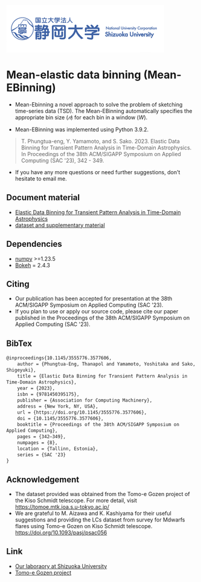 ![alt text](https://github.com/thanapol2/Mean_EBinning/blob/082cd9447659d9d140acc38d5d4c11db9187d06c/Documents/shizuoka%20bannar.png)
# Mean-elastic data binning (Mean-EBinning)
- Mean-Ebinning a novel approach to solve the problem of sketching time-series data (TSD). The Mean-EBinning automatically specifies the appropriate bin size (_𝑛_) for each bin in a window (_W_).

- Mean-EBinning was implemented using Python 3.9.2.

>T. Phungtua-eng, Y. Yamamoto, and S. Sako. 2023. Elastic Data Binning for Transient Pattern Analysis in Time-Domain Astrophysics. In Proceedings of the 38th ACM/SIGAPP Symposium on Applied Computing (SAC '23), 342 - 349.

- If you have any more questions or need further suggestions, don't hesitate to email me.

## Document material
- [Elastic Data Binning for Transient Pattern Analysis in Time-Domain Astrophysics](https://doi.org/10.1145/3555776.3577606)
- [dataset and supplementary material](https://sites.google.com/view/elasticdatabinning)

## Dependencies
- [numpy](http://www.numpy.org/) >=1.23.5
- [Bokeh](http://bokeh.org/) = 2.4.3

## Citing
- Our publication has been accepted for presentation at the 38th ACM/SIGAPP Symposium on Applied Computing  (SAC '23). 
- If you plan to use or apply our source code, please cite our paper published in the Proceedings of the 38th ACM/SIGAPP Symposium on Applied Computing (SAC '23).

## BibTex
```
@inproceedings{10.1145/3555776.3577606,
    author = {Phungtua-Eng, Thanapol and Yamamoto, Yoshitaka and Sako, Shigeyuki},
    title = {Elastic Data Binning for Transient Pattern Analysis in Time-Domain Astrophysics},
    year = {2023},
    isbn = {9781450395175},
    publisher = {Association for Computing Machinery},
    address = {New York, NY, USA},
    url = {https://doi.org/10.1145/3555776.3577606},
    doi = {10.1145/3555776.3577606},
    booktitle = {Proceedings of the 38th ACM/SIGAPP Symposium on Applied Computing},
    pages = {342–349},
    numpages = {8},
    location = {Tallinn, Estonia},
    series = {SAC '23}
}
```

## Acknowledgement
- The dataset provided was obtained from the Tomo-e Gozen project of the Kiso Schmidt telescope. For more detail, visit https://tomoe.mtk.ioa.s.u-tokyo.ac.jp/
- We are grateful to M. Aizawa and K. Kashiyama for their useful suggestions and providing the LCs dataset from survey for Mdwarfs flares using Tomo-e Gozen on Kiso Schmidt telescope. https://doi.org/10.1093/pasj/psac056

## Link
- [Our laboraory at Shizuoka University](http://lab.inf.shizuoka.ac.jp/yamamoto/)
- [Tomo-e Gozen project](https://tomoe.mtk.ioa.s.u-tokyo.ac.jp/)
